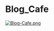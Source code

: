 # Blog_Cafe

[![Blog-Cafe.png](https://i.postimg.cc/4x6BVnb4/Blog-Cafe.png)](https://postimg.cc/0zNYqkBh)
